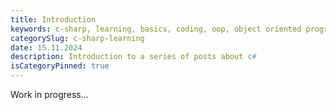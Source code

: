 ```yaml
---
title: Introduction
keywords: c-sharp, learning, basics, coding, oop, object oriented programming, dotnet, .net
categorySlug: c-sharp-learning
date: 15.11.2024
description: Introduction to a series of posts about c#
isCategoryPinned: true
---
```


Work in progress...